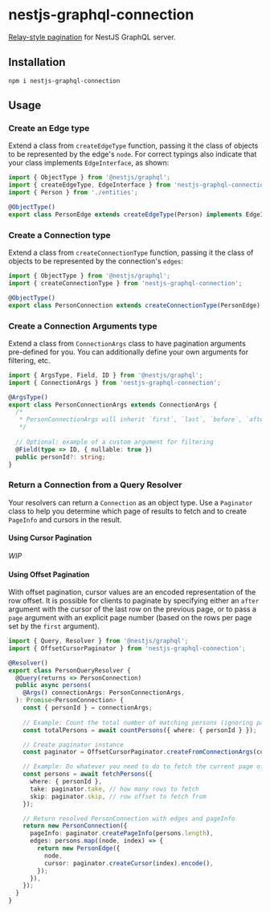 # nestjs-graphql-connection

[Relay-style pagination](https://relay.dev/graphql/connections.htm) for NestJS GraphQL server.

## Installation

```shell
npm i nestjs-graphql-connection
```

## Usage

### Create an Edge type

Extend a class from `createEdgeType` function, passing it the class of objects to be represented by the edge's `node`.
For correct typings also indicate that your class implements `EdgeInterface`, as shown:

```ts
import { ObjectType } from '@nestjs/graphql';
import { createEdgeType, EdgeInterface } from 'nestjs-graphql-connection';
import { Person } from './entities';

@ObjectType()
export class PersonEdge extends createEdgeType(Person) implements EdgeInterface<Person> {}
```

### Create a Connection type

Extend a class from `createConnectionType` function, passing it the class of objects to be represented by the
connection's `edges`:

```ts
import { ObjectType } from '@nestjs/graphql';
import { createConnectionType } from 'nestjs-graphql-connection';

@ObjectType()
export class PersonConnection extends createConnectionType(PersonEdge) {}
```

### Create a Connection Arguments type

Extend a class from `ConnectionArgs` class to have pagination arguments pre-defined for you. You can additionally 
define your own arguments for filtering, etc.

```ts
import { ArgsType, Field, ID } from '@nestjs/graphql';
import { ConnectionArgs } from 'nestjs-graphql-connection';

@ArgsType()
export class PersonConnectionArgs extends ConnectionArgs {
  /*
   * PersonConnectionArgs will inherit `first`, `last`, `before`, `after`, and `page` fields from ConnectionArgs
   */
  
  // Optional: example of a custom argument for filtering
  @Field(type => ID, { nullable: true })
  public personId?: string;
}
```

### Return a Connection from a Query Resolver

Your resolvers can return a `Connection` as an object type. Use a `Paginator` class to help you determine which page
of results to fetch and to create `PageInfo` and cursors in the result.

#### Using Cursor Pagination

_WIP_

#### Using Offset Pagination

With offset pagination, cursor values are an encoded representation of the row offset. It is possible for clients to
paginate by specifying either an `after` argument with the cursor of the last row on the previous page, or to pass a
`page` argument with an explicit page number (based on the rows per page set by the `first` argument).

```ts
import { Query, Resolver } from '@nestjs/graphql';
import { OffsetCursorPaginator } from 'nestjs-graphql-connection';

@Resolver()
export class PersonQueryResolver {
  @Query(returns => PersonConnection)
  public async persons(
    @Args() connectionArgs: PersonConnectionArgs,
  ): Promise<PersonConnection> {
    const { personId } = connectionArgs;
    
    // Example: Count the total number of matching persons (ignoring pagination)
    const totalPersons = await countPersons({ where: { personId } });

    // Create paginator instance
    const paginator = OffsetCursorPaginator.createFromConnectionArgs(connectionArgs, totalPersons);

    // Example: Do whatever you need to do to fetch the current page of persons
    const persons = await fetchPersons({ 
      where: { personId }, 
      take: paginator.take, // how many rows to fetch
      skip: paginator.skip, // row offset to fetch from
    });

    // Return resolved PersonConnection with edges and pageInfo
    return new PersonConnection({
      pageInfo: paginator.createPageInfo(persons.length),
      edges: persons.map((node, index) => {
        return new PersonEdge({
          node,
          cursor: paginator.createCursor(index).encode(),
        });
      }),
    });
  }
}
```
